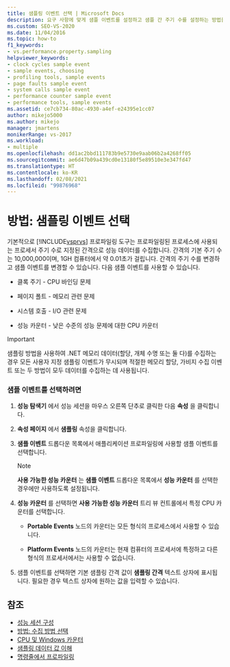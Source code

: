 ```yaml
---
title: 샘플링 이벤트 선택 | Microsoft Docs
description: 요구 사항에 맞게 샘플 이벤트를 설정하고 샘플 간 주기 수를 설정하는 방법을 알아봅니다. 사용 가능한 이벤트에는 클록 주기 및 페이지 폴트가 포함됩니다.
ms.custom: SEO-VS-2020
ms.date: 11/04/2016
ms.topic: how-to
f1_keywords:
- vs.performance.property.sampling
helpviewer_keywords:
- clock cycles sample event
- sample events, choosing
- profiling tools, sample events
- page faults sample event
- system calls sample event
- performance counter sample event
- performance tools, sample events
ms.assetid: ce7cb734-80ac-4930-a4ef-e24395e1cc07
author: mikejo5000
ms.author: mikejo
manager: jmartens
monikerRange: vs-2017
ms.workload:
- multiple
ms.openlocfilehash: dd1ac2bbd111783b9e5730e9aab06b2a4268ff05
ms.sourcegitcommit: ae6d47b09a439cd0e13180f5e89510e3e347fd47
ms.translationtype: HT
ms.contentlocale: ko-KR
ms.lasthandoff: 02/08/2021
ms.locfileid: "99876968"
---
```

# <a name="how-to-choose-sampling-events"></a>방법: 샘플링 이벤트 선택
기본적으로 [!INCLUDE[vsprvs](../code-quality/includes/vsprvs_md.md)] 프로파일링 도구는 프로파일링된 프로세스에 사용되는 프로세서 주기 수로 지정된 간격으로 성능 데이터를 수집합니다. 간격의 기본 주기 수는 10,000,000이며, 1GH 컴퓨터에서 약 0.01초가 걸립니다. 간격의 주기 수를 변경하고 샘플 이벤트를 변경할 수 있습니다. 다음 샘플 이벤트를 사용할 수 있습니다.

- 클록 주기 - CPU 바인딩 문제

- 페이지 폴트 - 메모리 관련 문제

- 시스템 호출 - I/O 관련 문제

- 성능 카운터 - 낮은 수준의 성능 문제에 대한 CPU 카운터

> [!IMPORTANT]
> 샘플링 방법을 사용하여 .NET 메모리 데이터(할당, 개체 수명 또는 둘 다)를 수집하는 경우 모든 사용자 지정 샘플링 이벤트가 무시되며 적절한 메모리 할당, 가비지 수집 이벤트 또는 두 방법이 모두 데이터를 수집하는 데 사용됩니다.

### <a name="to-select-a-sample-event"></a>샘플 이벤트를 선택하려면

1. **성능 탐색기** 에서 성능 세션을 마우스 오른쪽 단추로 클릭한 다음 **속성** 을 클릭합니다.

2. **속성 페이지** 에서 **샘플링** 속성을 클릭합니다.

3. **샘플 이벤트** 드롭다운 목록에서 애플리케이션 프로파일링에 사용할 샘플 이벤트를 선택합니다.

    > [!NOTE]
    > **사용 가능한 성능 카운터** 는 **샘플 이벤트** 드롭다운 목록에서 **성능 카운터** 를 선택한 경우에만 사용하도록 설정됩니다.

4. **성능 카운터** 를 선택하면 **사용 가능한 성능 카운터** 트리 뷰 컨트롤에서 특정 CPU 카운터를 선택합니다.

    - **Portable Events** 노드의 카운터는 모든 형식의 프로세스에서 사용할 수 있습니다.

    - **Platform Events** 노드의 카운터는 현재 컴퓨터의 프로세서에 특정하고 다른 형식의 프로세서에서는 사용할 수 없습니다.

5. 샘플 이벤트를 선택하면 기본 샘플링 간격 값이 **샘플링 간격** 텍스트 상자에 표시됩니다. 필요한 경우 텍스트 상자에 원하는 값을 입력할 수 있습니다.

## <a name="see-also"></a>참조
- [성능 세션 구성](../profiling/configuring-performance-sessions.md)
- [방법: 수집 방법 선택](../profiling/how-to-choose-collection-methods.md)
- [CPU 및 Windows 카운터](../profiling/cpu-and-windows-counters.md)
- [샘플링 데이터 값 이해](../profiling/understanding-sampling-data-values.md)
- [명령줄에서 프로파일링](../profiling/using-the-profiling-tools-from-the-command-line.md)
